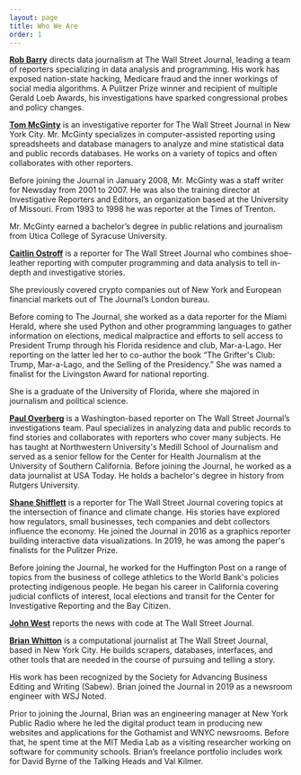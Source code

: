 ```yaml
---
layout: page
title: Who We Are
order: 1
---
```

**[Rob Barry](https://bsky.app/profile/robbarry.bsky.social)** directs data journalism at The Wall Street Journal, leading a team of reporters specializing in data analysis and programming. His work has exposed nation-state hacking, Medicare fraud and the inner workings of social media algorithms. A Pulitzer Prize winner and recipient of multiple Gerald Loeb Awards, his investigations have sparked congressional probes and policy changes.

**[Tom McGinty](https://twitter.com/mcgint)** is an investigative reporter for The Wall Street Journal in New York City. Mr. McGinty specializes in computer-assisted reporting using spreadsheets and database managers to analyze and mine statistical data and public records databases. He works on a variety of topics and often collaborates with other reporters.

Before joining the Journal in January 2008, Mr. McGinty was a staff writer for Newsday from 2001 to 2007. He was also the training director at Investigative Reporters and Editors, an organization based at the University of Missouri. From 1993 to 1998 he was reporter at the Times of Trenton.

Mr. McGinty earned a bachelor’s degree in public relations and journalism from Utica College of Syracuse University.

**[Caitlin Ostroff](https://twitter.com/caitlinostroff)** is a reporter for The Wall Street Journal who combines shoe-leather reporting with computer programming and data analysis to tell in-depth and investigative stories.

She previously covered crypto companies out of New York and European financial markets out of The Journal’s London bureau.

Before coming to The Journal, she worked as a data reporter for the Miami Herald, where she used Python and other programming languages to gather information on elections, medical malpractice and efforts to sell access to President Trump through his Florida residence and club, Mar-a-Lago. Her reporting on the latter led her to co-author the book “The Grifter's Club: Trump, Mar-a-Lago, and the Selling of the Presidency.” She was named a finalist for the Livingston Award for national reporting.

She is a graduate of the University of Florida, where she majored in journalism and political science.

**[Paul Overberg](https://twitter.com/poverberg)** is a Washington-based reporter on The Wall Street Journal’s investigations team. Paul specializes in analyzing data and public records to find stories and collaborates with reporters who cover many subjects. He has taught at Northwestern University's Medill School of Journalism and served as a senior fellow for the Center for Health Journalism at the University of Southern California. Before joining the Journal, he worked as a data journalist at USA Today. He holds a bachelor's degree in history from Rutgers University.

**[Shane Shifflett](https://twitter.com/shaneshifflett)** is a reporter for The Wall Street Journal covering topics at the intersection of finance and climate change. His stories have explored how regulators, small businesses, tech companies and debt collectors influence the economy. He joined the Journal in 2016 as a graphics reporter building interactive data visualizations. In 2019, he was among the paper's finalists for the Pulitzer Prize.

Before joining the Journal, he worked for the Huffington Post on a range of topics from the business of college athletics to the World Bank's policies protecting indigenous people. He began his career in California covering judicial conflicts of interest, local elections and transit for the Center for Investigative Reporting and the Bay Citizen.

**[John West](https://twitter.com/johnwest)** reports the news with code at The Wall Street Journal.

**[Brian Whitton](https://twitter.com/brianwhitton)** is a computational journalist at The Wall Street Journal, based in New York City. He builds scrapers, databases, interfaces, and other tools that are needed in the course of pursuing and telling a story.

His work has been recognized by the Society for Advancing Business Editing and Writing (Sabew). Brian joined the Journal in 2019 as a newsroom engineer with WSJ Noted.

Prior to joining the Journal, Brian was an engineering manager at New York Public Radio where he led the digital product team in producing new websites and applications for the Gothamist and WNYC newsrooms. Before that, he spent time at the MIT Media Lab as a visiting researcher working on software for community schools. Brian’s freelance portfolio includes work for David Byrne of the Talking Heads and Val Kilmer.
